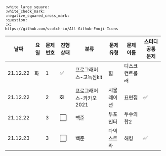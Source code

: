 ```
:white_large_square:     
:white_check_mark:
:negative_squared_cross_mark:
:question:
:x:
https://github.com/scotch-io/All-Github-Emoji-Icons
```

|날짜|요일|문제번호|진행상태|분류|문제 유형|문제 이름| 스터디 공통 문제 |
| ------ | ------ | ------ | ------ |------ | ------ | ------ | ------ |
|21.12.22 | 화 | 1 | :white_check_mark:  |프로그래머스-고득점kit|힙| 디스크 컨트롤러| |
|21.12.22 |  | 2 | :negative_squared_cross_mark:  |프로그래머스-카카오2021|시물레이션|표편집|:white_check_mark: |
|21.12.22 |  | 3 | :white_large_square:  |백준| 투포인터 | 두수의합2| |
|21.12.23 |  | 3 | :white_large_square:  |백준| 다익스트라 | 해킹 | :white_check_mark: |


